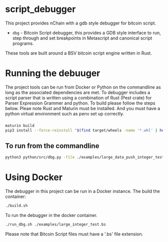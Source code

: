 # script_debugger
This project provides nChain with a gdb style debugger for bitcoin script. 


* `dbg` - Bitcoin Script debugger, this provides a GDB style interface to run, step through and set breakpoints in Metascript and canonical script programs.



These tools are built around a BSV bitcoin script engine written in Rust. 


# Running the debuuger 
The project tools can be run from Docker or Python on the commandline as long as the associated dependencies are met. To debugger includes a script parser that is written using a combination of Rust (Pest crate) for Parser Expression Grammer and python. To build please follow the steps below. Pleae note Rust and Maturin must be installed. And you must have a python virtual environment such as penv set up correctly.

### 
```bash
maturin build
pip3 install --force-reinstall "$(find target/wheels -name '*.whl' | head -n 1)"
```

## To run from the commandline
```bash
python3 python/src/dbg.py -file ./examples/large_data_push_integer_test.bs
```


# Using Docker

The debugger in this project can be run in a Docker instance. The build the container:
```bash
./build.sh
```

To run the debugger in the docker container.
```bash
./run_dbg.sh ./examples/large_integer_test.bs
```

Please note that Bitcoin Script files must have a '.bs' file extension.



